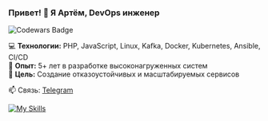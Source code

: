 

### Привет! 👋 Я Артём, DevOps инженер  

<p align="left">
  <img src="https://www.codewars.com/users/quas_wex/badges/large" alt="Codewars Badge">
</p>

💻 **Технологии:** PHP, JavaScript, Linux, Kafka, Docker, Kubernetes, Ansible, CI/CD  
🏢 **Опыт:** 5+ лет в разработке высоконагруженных систем  
🎯 **Цель:** Создание отказоустойчивых и масштабируемых сервисов  

📫 Связь: [Telegram](https://t.me/Shepych)  

[![My Skills](https://skillicons.dev/icons?i=linux,kubernetes,laravel,js,ansible,postgresql,mysql,redis,docker,kafka,gitlab,terraform)](https://skillicons.dev)

